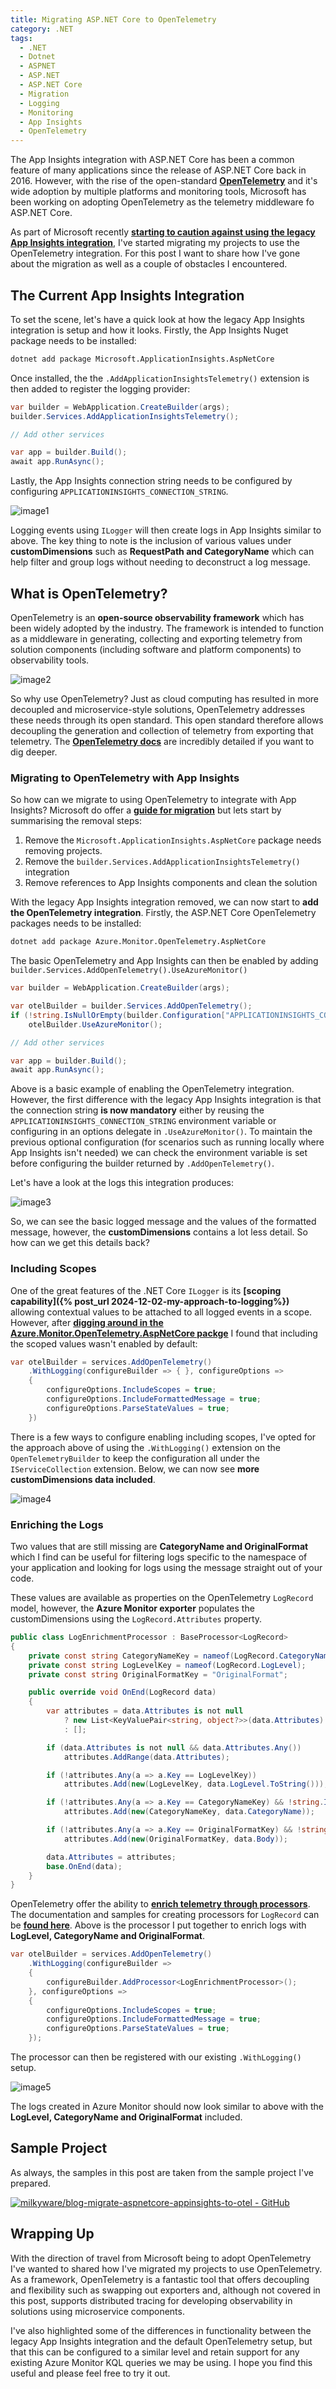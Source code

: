 ```yaml
---
title: Migrating ASP.NET Core to OpenTelemetry
category: .NET
tags:
  - .NET
  - Dotnet
  - ASPNET
  - ASP.NET
  - ASP.NET Core
  - Migration
  - Logging
  - Monitoring
  - App Insights
  - OpenTelemetry
---
```


The App Insights integration with ASP.NET Core has been a common feature of many applications since the release of ASP.NET Core back in 2016. However, with the rise of the open-standard **[OpenTelemetry](https://opentelemetry.io/)** and it's wide adoption by multiple platforms and monitoring tools, Microsoft has been working on adopting OpenTelemetry as the telemetry middleware fo ASP.NET Core.

As part of Microsoft recently **[starting to caution against using the legacy App Insights integration](https://learn.microsoft.com/en-us/azure/azure-monitor/app/asp-net-core)**, I've started migrating my projects to use the OpenTelemetry integration. For this post I want to share how I've gone about the migration as well as a couple of obstacles I encountered.

## The Current App Insights Integration

To set the scene, let's have a quick look at how the legacy App Insights integration is setup and how it looks. Firstly, the App Insights Nuget package needs to be installed:

``` bash
dotnet add package Microsoft.ApplicationInsights.AspNetCore
```

Once installed, the the `.AddApplicationInsightsTelemetry()` extension is then added to register the logging provider:

``` cs
var builder = WebApplication.CreateBuilder(args);
builder.Services.AddApplicationInsightsTelemetry();

// Add other services

var app = builder.Build();
await app.RunAsync();
```

Lastly, the App Insights connection string needs to be configured by configuring `APPLICATIONINSIGHTS_CONNECTION_STRING`.

![image1](/images/migrating-aspnet-core-to-opentelemetry/image1.png)

Logging events using `ILogger` will then create logs in App Insights similar to above. The key thing to note is the inclusion of various values under **customDimensions** such as **RequestPath and CategoryName** which can help filter and group logs without needing to deconstruct a log message.

## What is OpenTelemetry?

OpenTelemetry is an **open-source observability framework** which has been widely adopted by the industry. The framework is intended to function as a middleware in generating, collecting and exporting telemetry from solution components (including software and platform components) to observability tools.

![image2](/images/migrating-aspnet-core-to-opentelemetry/image2.png)

So why use OpenTelemetry? Just as cloud computing has resulted in more decoupled and microservice-style solutions, OpenTelemetry addresses these needs through its open standard. This open standard therefore allows decoupling the generation and collection of telemetry from exporting that telemetry. The **[OpenTelemetry docs](https://opentelemetry.io/docs/what-is-opentelemetry/)** are incredibly detailed if you want to dig deeper.

### Migrating to OpenTelemetry with App Insights

So how can we migrate to using OpenTelemetry to integrate with App Insights? Microsoft do offer a **[guide for migration](https://learn.microsoft.com/en-us/azure/azure-monitor/app/opentelemetry-dotnet-migrate)** but lets start by summarising the removal steps:

1. Remove the `Microsoft.ApplicationInsights.AspNetCore` package needs removing projects.
2. Remove the `builder.Services.AddApplicationInsightsTelemetry()` integration
3. Remove references to App Insights components and clean the solution

With the legacy App Insights integration removed, we can now start to **add the OpenTelemetry integration**. Firstly, the ASP.NET Core OpenTelemetry packages needs to be installed:

``` bash
dotnet add package Azure.Monitor.OpenTelemetry.AspNetCore
```

The basic OpenTelemetry and App Insights can then be enabled by adding `builder.Services.AddOpenTelemetry().UseAzureMonitor()`

``` cs
var builder = WebApplication.CreateBuilder(args);

var otelBuilder = builder.Services.AddOpenTelemetry();
if (!string.IsNullOrEmpty(builder.Configuration["APPLICATIONINSIGHTS_CONNECTION_STRING"]))
    otelBuilder.UseAzureMonitor();

// Add other services

var app = builder.Build();
await app.RunAsync();
```

Above is a basic example of enabling the OpenTelemetry integration. However, the first difference with the legacy App Insights integration is that the connection string **is now mandatory** either by reusing the `APPLICATIONINSIGHTS_CONNECTION_STRING` environment variable or configuring in an options delegate in `.UseAzureMonitor()`. To maintain the previous optional configuration (for scenarios such as running locally where App Insights isn't needed) we can check the environment variable is set before configuring the builder returned by `.AddOpenTelemetry()`.

Let's have a look at the logs this integration produces:

![image3](/images/migrating-aspnet-core-to-opentelemetry/image3.png)

So, we can see the basic logged message and the values of the formatted message, however, the **customDimensions** contains a lot less detail. So how can we get this details back?

### Including Scopes

One of the great features of the .NET Core `ILogger` is its **[scoping capability]({% post_url 2024-12-02-my-approach-to-logging%})** allowing contextual values to be attached to all logged events in a scope. However, after **[digging around in the Azure.Monitor.OpenTelemetry.AspNetCore packge](https://github.com/Azure/azure-sdk-for-net/blob/b04b7e05f7a7002f8dec9d897d0400777874c3b4/sdk/monitor/Azure.Monitor.OpenTelemetry.AspNetCore/src/OpenTelemetryBuilderExtensions.cs#L155)** I found that including the scoped values wasn't enabled by default:

``` cs
var otelBuilder = services.AddOpenTelemetry()
    .WithLogging(configureBuilder => { }, configureOptions =>
    {
        configureOptions.IncludeScopes = true;
        configureOptions.IncludeFormattedMessage = true;
        configureOptions.ParseStateValues = true;
    })
```

There is a few ways to configure enabling including scopes, I've opted for the approach above of using the `.WithLogging()` extension on the `OpenTelemetryBuilder` to keep the configuration all under the `IServiceCollection` extension. Below, we can now see **more customDimensions data included**.

![image4](/images/migrating-aspnet-core-to-opentelemetry/image4.png)

### Enriching the Logs

Two values that are still missing are **CategoryName and OriginalFormat** which I find can be useful for filtering logs specific to the namespace of your application and looking for logs using the message straight out of your code.

These values are available as properties on the OpenTelemetry `LogRecord` model, however, the **Azure Monitor exporter** populates the customDimensions using the `LogRecord.Attributes` property.

``` cs
public class LogEnrichmentProcessor : BaseProcessor<LogRecord>
{
    private const string CategoryNameKey = nameof(LogRecord.CategoryName);
    private const string LogLevelKey = nameof(LogRecord.LogLevel);
    private const string OriginalFormatKey = "OriginalFormat";

    public override void OnEnd(LogRecord data)
    {
        var attributes = data.Attributes is not null
            ? new List<KeyValuePair<string, object?>>(data.Attributes)
            : [];

        if (data.Attributes is not null && data.Attributes.Any())
            attributes.AddRange(data.Attributes);

        if (!attributes.Any(a => a.Key == LogLevelKey))
            attributes.Add(new(LogLevelKey, data.LogLevel.ToString()));

        if (!attributes.Any(a => a.Key == CategoryNameKey) && !string.IsNullOrWhiteSpace(data.CategoryName))
            attributes.Add(new(CategoryNameKey, data.CategoryName));

        if (!attributes.Any(a => a.Key == OriginalFormatKey) && !string.IsNullOrWhiteSpace(data.Body))
            attributes.Add(new(OriginalFormatKey, data.Body));

        data.Attributes = attributes;
        base.OnEnd(data);
    }
}
```

OpenTelemetry offer the ability to **[enrich telemetry through processors](https://github.com/open-telemetry/opentelemetry-dotnet/blob/main/docs/trace/extending-the-sdk/README.md#enriching-processor)**. The documentation and samples for creating processors for `LogRecord` can be **[found here](https://github.com/open-telemetry/opentelemetry-dotnet/blob/main/docs/logs/extending-the-sdk/README.md#processor)**. Above is the processor I put together to enrich logs with **LogLevel, CategoryName and OriginalFormat**.

``` cs
var otelBuilder = services.AddOpenTelemetry()
    .WithLogging(configureBuilder =>
    {
        configureBuilder.AddProcessor<LogEnrichmentProcessor>();
    }, configureOptions =>
    {
        configureOptions.IncludeScopes = true;
        configureOptions.IncludeFormattedMessage = true;
        configureOptions.ParseStateValues = true;
    });
```

The processor can then be registered with our existing `.WithLogging()` setup.

![image5](/images/migrating-aspnet-core-to-opentelemetry/image5.png)

The logs created in Azure Monitor should now look similar to above with the **LogLevel, CategoryName and OriginalFormat** included.

## Sample Project

As always, the samples in this post are taken from the sample project I've prepared.

[![milkyware/blog-migrate-aspnetcore-appinsights-to-otel - GitHub](https://gh-card.dev/repos/milkyware/blog-migrate-aspnetcore-appinsights-to-otel.svg)](https://github.com/milkyware/blog-migrate-aspnetcore-appinsights-to-otel)

## Wrapping Up

With the direction of travel from Microsoft being to adopt OpenTelemetry I've wanted to shared how I've migrated my projects to use OpenTelemetry. As a framework, OpenTelemetry is a fantastic tool that offers decoupling and flexibility such as swapping out exporters and, although not covered in this post, supports distributed tracing for developing observability in solutions using microservice components.

I've also highlighted some of the differences in functionality between the legacy App Insights integration and the default OpenTelemetry setup, but that this can be configured to a similar level and retain support for any existing Azure Monitor KQL queries we may be using. I hope you find this useful and please feel free to try it out.
